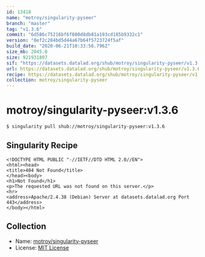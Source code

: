 ```yaml
---
id: 13418
name: "motroy/singularity-pyseer"
branch: "master"
tag: "v1.3.6"
commit: "6d586c75216bf6f800d8db81a193cd185b9332c1"
version: "0ef2c284bd5d44a67b64f5723724f5af"
build_date: "2020-06-21T10:33:56.796Z"
size_mb: 2045.0
size: 921931807
sif: "https://datasets.datalad.org/shub/motroy/singularity-pyseer/v1.3.6/2020-06-21-6d586c75-0ef2c284/0ef2c284bd5d44a67b64f5723724f5af.sif"
url: https://datasets.datalad.org/shub/motroy/singularity-pyseer/v1.3.6/2020-06-21-6d586c75-0ef2c284/
recipe: https://datasets.datalad.org/shub/motroy/singularity-pyseer/v1.3.6/2020-06-21-6d586c75-0ef2c284/Singularity
collection: motroy/singularity-pyseer
---
```


# motroy/singularity-pyseer:v1.3.6

```bash
$ singularity pull shub://motroy/singularity-pyseer:v1.3.6
```

## Singularity Recipe

```singularity
<!DOCTYPE HTML PUBLIC "-//IETF//DTD HTML 2.0//EN">
<html><head>
<title>404 Not Found</title>
</head><body>
<h1>Not Found</h1>
<p>The requested URL was not found on this server.</p>
<hr>
<address>Apache/2.4.38 (Debian) Server at datasets.datalad.org Port 443</address>
</body></html>
```

## Collection

 - Name: [motroy/singularity-pyseer](https://github.com/motroy/singularity-pyseer)
 - License: [MIT License](https://api.github.com/licenses/mit)


